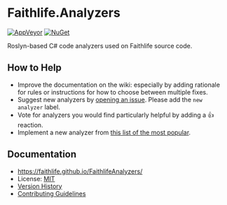 # Faithlife.Analyzers

[![AppVeyor](https://img.shields.io/appveyor/ci/Faithlife/reponame/master.svg)](https://ci.appveyor.com/project/Faithlife/reponame) [![NuGet](https://img.shields.io/nuget/v/ProjectName.svg)](https://www.nuget.org/packages/ProjectName)

Roslyn-based C# code analyzers used on Faithlife source code.

## How to Help

* Improve the documentation on the wiki: especially by adding rationale for rules or instructions for how to choose between multiple fixes.
* Suggest new analyzers by [opening an issue](https://github.com/Faithlife/FaithlifeAnalyzers/issues/new). Please add the `new analyzer` label.
* Vote for analyzers you would find particularly helpful by adding a 👍 reaction.
* Implement a new analyzer from [this list of the most popular](https://github.com/Faithlife/FaithlifeAnalyzers/issues?q=is%3Aissue+is%3Aopen+sort%3Areactions-%2B1-desc+label%3A%22new+analyzer%22).


## Documentation
* https://faithlife.github.io/FaithlifeAnalyzers/
* License: [MIT](LICENSE)
* [Version History](VersionHistory.md)
* [Contributing Guidelines](CONTRIBUTING.md)

